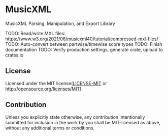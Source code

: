 # MusicXML

MusicXML Parsing, Manipulation, and Export Library

TODO: Read/write MXL files: https://www.w3.org/2021/06/musicxml40/tutorial/compressed-mxl-files/
TODO: Auto-convert between partwise/timewise score types
TODO: Finish documentation
TODO: Verify production settings, generate crate, upload to crates.io


## License

Licensed under the MIT license([LICENSE-MIT](LICENSE-MIT) or http://opensource.org/licenses/MIT).

## Contribution

Unless you explicitly state otherwise, any contribution intentionally submitted
for inclusion in the work by you shall be MIT-licensed as above, without any additional
terms or conditions.
